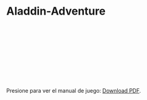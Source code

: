 # Aladdin-Adventure

<object data="https://github.com/eli17048/Aladdin-Adventure/blob/main/Manual.pdf" type="application/pdf" width="700px" height="700px">
    <embed src="https://github.com/eli17048/Aladdin-Adventure/blob/main/Manual.pdf">
        <p>Presione para ver el manual de juego: <a href="https://github.com/eli17048/Aladdin-Adventure/blob/main/Manual.pdf">Download PDF</a>.</p>
    </embed>
</object>